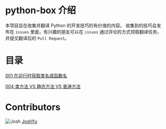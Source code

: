# python-box 介绍 

本项目旨在收集并翻译 Python 的开发技巧的有价值的内容。
收集到的技巧会发布在 `issues` 里面，有兴趣的朋友可以在 `issues` 通过评论的方式领取翻译任务，并提交翻译后的 `Pull Request`。

# 目录

[001 在运行时获取类名或函数名](https://github.com/JoshYuJump/python-box/blob/master/tricks/001-accessing-class-and-function-names-at-runtime.md)

[004 类方法 VS 静态方法 VS 普通方法](https://github.com/JoshYuJump/python-box/blob/master/tricks/004-classmethod-staticmethod-plain-method.md)


# Contributors

![Josh](https://avatars2.githubusercontent.com/u/5901894?s=20&v=4) 
[JoshYu](https://github.com/JoshYuJump/)
